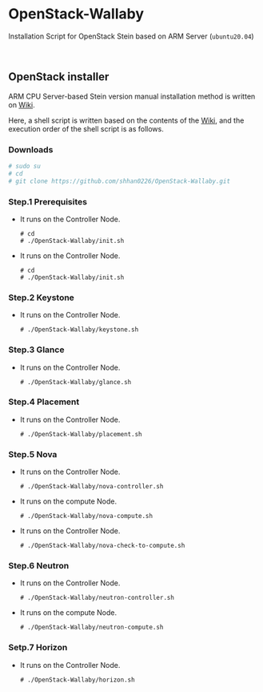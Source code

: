 # OpenStack-Wallaby
Installation Script for OpenStack Stein based on ARM Server (`ubuntu20.04`)


</br>
 
## OpenStack installer

ARM CPU Server-based Stein version manual installation method is written on [Wiki](https://github.com/shhan0226/Project-OpenStack/wiki).

Here, a shell script is written based on the contents of the [Wiki](https://github.com/shhan0226/Project-OpenStack/wiki), and the execution order of the shell script is as follows.

### Downloads
```bash
# sudo su
# cd
# git clone https://github.com/shhan0226/OpenStack-Wallaby.git
```

### Step.1 Prerequisites
- It runs on the Controller Node.
  ```
  # cd
  # ./OpenStack-Wallaby/init.sh
  ```

- It runs on the Controller Node.
  ```
  # cd 
  # ./OpenStack-Wallaby/init.sh
  ```

### Step.2 Keystone
- It runs on the Controller Node.
  ```
  # ./OpenStack-Wallaby/keystone.sh
  ```

### Step.3 Glance
- It runs on the Controller Node.
  ```
  # ./OpenStack-Wallaby/glance.sh
  ```

### Step.4 Placement
- It runs on the Controller Node.
  ```
  # ./OpenStack-Wallaby/placement.sh
  ```

### Step.5 Nova
- It runs on the Controller Node.
  ```
  # ./OpenStack-Wallaby/nova-controller.sh
  ```

- It runs on the compute Node.
  ```
  # ./OpenStack-Wallaby/nova-compute.sh
  ```

- It runs on the Controller Node.
  ```
  # ./OpenStack-Wallaby/nova-check-to-compute.sh
  ```

### Step.6 Neutron
- It runs on the Controller Node.
  ```
  # ./OpenStack-Wallaby/neutron-controller.sh
  ```

- It runs on the compute Node.
  ```
  # ./OpenStack-Wallaby/neutron-compute.sh
  ```

### Setp.7 Horizon
- It runs on the Controller Node.
  ```
  # ./OpenStack-Wallaby/horizon.sh
  ```

